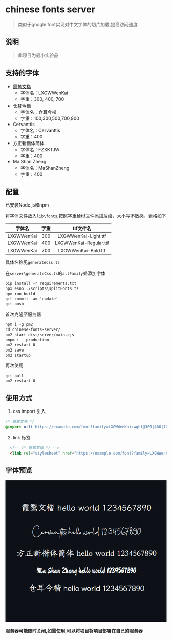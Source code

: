 # chinese fonts server

> 类似于google font实现对中文字体的切片加载,提高访问速度

## 说明

> 此项目为最小实验品

## 支持的字体
- [霞鹜文楷](https://github.com/lxgw/LxgwWenKai/tree/main)
  - 字体名：LXGWWenKai
  - 字重：300, 400, 700
- 仓耳今楷
  - 字体名：仓耳今楷
  - 字重：100,300,500,700,900
- Cervanttis
  - 字体名：Cervanttis
  - 字重：400
- 方正新楷体简体
  - 字体名：FZXKTJW
  - 字重：400
- Ma Shan Zheng
  - 字体名：MaShanZheng
  - 字重：400

## 配置

已安装Node.js和npm

将字体文件放入`lib\fonts`,按照字重给ttf文件添加后缀，大小写不敏感，表格如下

| 字体名 | 字重 | ttf文件名 |
| :----: | :--: | :--------: |
| LXGWWenKai | 300 | LXGWWenKai-Light.ttf |
| LXGWWenKai | 400 | LXGWWenKai-Regular.ttf |
| LXGWWenKai | 700 | LXGWWenKai-Bold.ttf |

具体名称见`generateCss.ts`

在`server\generateCss.ts`的`allFamily`处添加字体

```shell
pip install -r requirements.txt
npx esno .\scripts\splitFonts.ts
npm run build
git commit -am 'update'
git push
```

首次克隆至服务器

```shell
npm i -g pm2
cd chinese-fonts-server/
pm2 start dist/server/main.cjs
pnpm i --production
pm2 restart 0
pm2 save
pm2 startup
```

再次使用

```shell
git pull
pm2 restart 0
```
## 使用方式
1. css import 引入

```css
/* 霞鹜文楷 */
@import url('https://example.com/font?family=LXGWWenKai:wght@300|400|700');
```
2. link 标签

```html
  <!-- /* 霞鹜文楷 */ -->
  <link rel="stylesheet" href="https://example.com/font?family=LXGWWenKai:wght@300|400|700"></link>
```
## 字体预览

![font preview](./font-preview.png)

**服务器可能随时关闭,如需使用,可以将项目将项目部署在自己的服务器**